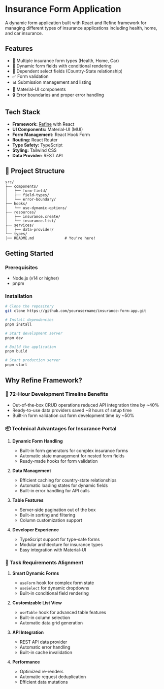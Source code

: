 # Insurance Form Application

A dynamic form application built with React and Refine framework for managing different types of insurance applications including health, home, and car insurance.

## Features

- 🏥 Multiple insurance form types (Health, Home, Car)
- 📝 Dynamic form fields with conditional rendering
- 🔄 Dependent select fields (Country-State relationship)
- ✅ Form validation
- 📊 Submission management and listing
- 🎨 Material-UI components
- 🔒 Error boundaries and proper error handling

## Tech Stack

- **Framework:** [Refine](https://refine.dev/) with React
- **UI Components:** Material-UI (MUI)
- **Form Management:** React Hook Form
- **Routing:** React Router
- **Type Safety:** TypeScript
- **Styling:** Tailwind CSS
- **Data Provider:** REST API

## **📂 Project Structure**
```
src/
├── components/
│   ├── form-field/
│   ├── field-types/
│   └── error-boundary/
├── hooks/
│   └── use-dynamic-options/
├── resources/
│   ├── insurance.create/
│   └── insurance.list/
├── services/
│   ├── data-provider/
└── types/
│── README.md              # You're here!
```

## Getting Started

### Prerequisites

- Node.js (v14 or higher)
- pnpm

### Installation

```bash
# Clone the repository
git clone https://github.com/yourusername/insurance-form-app.git

# Install dependencies
pnpm install

# Start development server
pnpm dev

# Build the application
pnpm build

# Start production server
pnpm start
```

## Why Refine Framework?

### 🚀 72-Hour Development Timeline Benefits
- Out-of-the-box CRUD operations reduced API integration time by ~40%
- Ready-to-use data providers saved ~8 hours of setup time
- Built-in form validation cut form development time by ~50%

### 📦 Technical Advantages for Insurance Portal
1. **Dynamic Form Handling**
   - Built-in form generators for complex insurance forms
   - Automatic state management for nested form fields
   - Ready-made hooks for form validation

2. **Data Management**
   - Efficient caching for country-state relationships
   - Automatic loading states for dynamic fields
   - Built-in error handling for API calls

3. **Table Features**
   - Server-side pagination out of the box
   - Built-in sorting and filtering
   - Column customization support

4. **Developer Experience**
   - TypeScript support for type-safe forms
   - Modular architecture for insurance types
   - Easy integration with Material-UI

### 🎯 Task Requirements Alignment
1. **Smart Dynamic Forms**
   - `useForm` hook for complex form state
   - `useSelect` for dynamic dropdowns
   - Built-in conditional field rendering

2. **Customizable List View**
   - `useTable` hook for advanced table features
   - Built-in column selection
   - Automatic data grid generation

3. **API Integration**
   - REST API data provider
   - Automatic error handling
   - Built-in cache invalidation

4. **Performance**
   - Optimized re-renders
   - Automatic request deduplication
   - Efficient data mutations